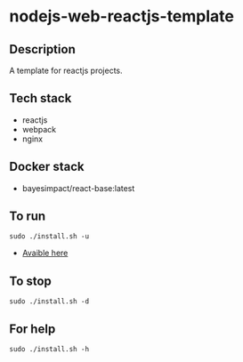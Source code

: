 # nodejs-web-reactjs-template

## Description
A template for reactjs projects.

## Tech stack
- reactjs
- webpack
- nginx

## Docker stack
- bayesimpact/react-base:latest

## To run
`sudo ./install.sh -u`
- [Avaible here](http://localhost)

## To stop
`sudo ./install.sh -d`

## For help
`sudo ./install.sh -h`
